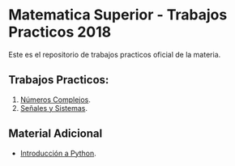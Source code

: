 # Matematica Superior - Trabajos Practicos 2018
Este es el repositorio de trabajos practicos oficial de la materia.

## Trabajos Practicos:
1. [Números Complejos](https://github.com/ezequielbeccaria/MATSUP2018/blob/master/02-TP_Numeros_Complejos.ipynb).
2. [Señales y Sistemas](https://github.com/ezequielbeccaria/MATSUP2018/blob/master/03-TP_Senales_y_Sistemas.ipynb).

## Material Adicional
* [Introducción a Python](https://github.com/ezequielbeccaria/MATSUP2018/blob/master/01-Intro_Python.ipynb).